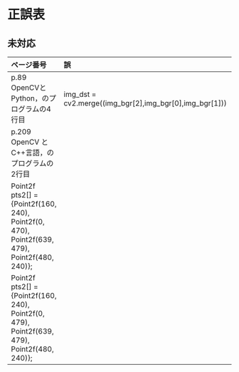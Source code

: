 # 正誤表

## 未対応
|    ページ番号     |                誤                 |　             正                |
| :----------- | :-------------------------------- |:--------------------------------|
|p.89　OpenCVとPython，のプログラムの4行目|img_dst = cv2.merge((img_bgr[2],img_bgr[0],img_bgr[1]))|img_dst = cv2.merge((img_bgr[1],img_bgr[2],img_bgr[0]))|
|p.209　OpenCV と C++言語，のプログラムの2行目|
Point2f pts2[] = {Point2f(160, 240), Point2f(0, 470), Point2f(639, 479), Point2f(480, 240)};|
Point2f pts2[] = {Point2f(160, 240), Point2f(0, 479), Point2f(639, 479), Point2f(480, 240)};|